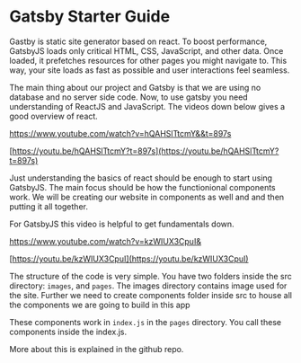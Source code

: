 # Gatsby Starter Guide

Gastby is static site generator based on react. To boost performance, GatsbyJS loads only critical
HTML, CSS, JavaScript, and other data. Once loaded, it prefetches resources for other pages you
might navigate to. This way, your site loads as fast as possible and user interactions feel
seamless.

The main thing about our project and Gatsby is that we are using no database and no server side
code. Now, to use gatsby you need understanding of ReactJS and JavaScript. The videos down below
gives a good overview of react.

https://www.youtube.com/watch?v=hQAHSlTtcmY&&t=897s

[https://youtu.be/hQAHSlTtcmY?t=897s](https://youtu.be/hQAHSlTtcmY?t=897s)

Just understanding the basics of react should be enough to start using GatsbyJS. The main focus
should be how the functionional components work. We will be creating our website in components as
well and and then putting it all together.

For GatsbyJS this video is helpful to get fundamentals down.

https://www.youtube.com/watch?v=kzWIUX3CpuI&

[https://youtu.be/kzWIUX3CpuI](https://youtu.be/kzWIUX3CpuI)

The structure of the code is very simple. You have two folders inside the src directory: `images`,
and `pages`. The images directory contains image used for the site. Further we need to create
components folder inside src to house all the components we are going to build in this app

These components work in `index.js` in the `pages` directory. You call these components inside the
index.js.

More about this is explained in the github repo.
